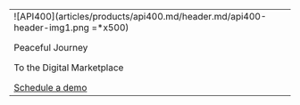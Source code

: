 |   |
|:------|
| ![API400](articles/products/api400.md/header.md/api400-header-img1.png =*x500) <div class="api400-text-container"><p class="blue-text header">Peaceful Journey</p>  <p class="white-text header"> To the Digital Marketplace</p>  [Schedule a demo](http://localhost:8080/apps/tekmonks/index.html?.=aHR0cDovL2xvY2FsaG9zdDo4MDgwL2FwcHMvdGVrbW9ua3MvbGFuZGluZy5odG1sP3Byb2R1Y3RfcGF0aD0uL3Byb2R1Y3RzL2FwaTQwMC5tZCZtZW51X3BhdGg9Lm1lbnVzL2Vu) </div> |
